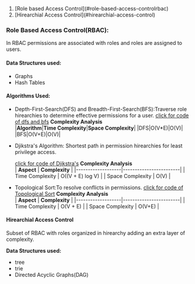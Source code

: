 <ol>
<li>[Role based Access Control](#role-based-access-controlrbac)</li>
<li>[Hirearchial Access Control](#hirearchial-access-control)</li>
</ol>

### Role Based Access Control(RBAC):

In RBAC permissions are associated with roles and roles are assigned to users.

#### Data Structures used:

- Graphs
- Hash Tables

#### Algorithms Used:

- Depth-First-Search(DFS) and Breadth-First-Search(BFS):Traverse role hirearchies to determine effective permissions for a user.
  [click for code of dfs and bfs](codes/Graph.c)
  <b>Complexity Analysis</b>\
  |**Algorithm**|**Time Complexity**|**Space Complexity**|
  |DFS|O(V\*E)|O(V)|
  |BFS|O(V+E)|O(V)|

- Djikstra's Algorithm: Shortest path in permission hirearchies for least privilege access.

  [click for code of Djikstra's](code/djikstra.cpp)
  <b>Complexity Analysis</b>\
   | **Aspect** | **Complexity** |
  |-------------------|------------------------|
  | Time Complexity | O((V + E) log V) |
  | Space Complexity | O(V) |

- Topological Sort:To resolve conflicts in permissions.
  [click for code of Topological Sort](code/topo.cpp)
  <b>Complexity Analysis</b>\
   | **Aspect** | **Complexity** |
  |-------------------|------------------------|
  | Time Complexity | O(V + E) |
  | Space Complexity | O(V+E) |

#### Hirearchial Access Control

Subset of RBAC with roles organized in hirearchy adding an extra layer of complexity.

<b>Data Structures used:</b>

- tree
- trie
- Directed Acyclic Graphs(DAG)
